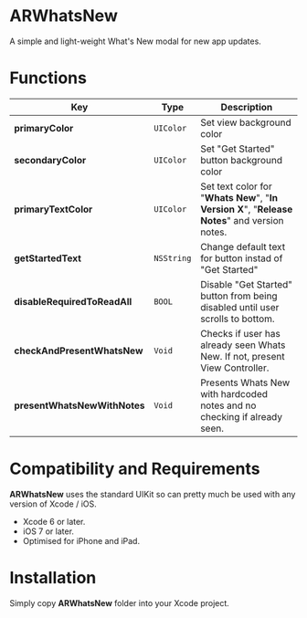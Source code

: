 # ARWhatsNew
A simple and light-weight What's New modal for new app updates.

# Functions

| Key | Type | Description |
|--|--|--|
| **primaryColor** | `UIColor` | Set view background color |
| **secondaryColor** | `UIColor` | Set "Get Started" button background color |
| **primaryTextColor** | `UIColor` | Set text color for "**Whats New**", "**In Version X**", "**Release Notes**" and version notes. |
| **getStartedText** | `NSString` | Change default text for button instad of "Get Started" |
| **disableRequiredToReadAll** | `BOOL` | Disable "Get Started" button from being disabled until user scrolls to bottom. |
| **checkAndPresentWhatsNew** | `Void` | Checks if user has already seen Whats New. If not, present View Controller. |
| **presentWhatsNewWithNotes** | `Void` | Presents Whats New with hardcoded notes and no checking if already seen. |

# Compatibility and Requirements

**ARWhatsNew** uses the standard UIKit so can pretty much be used with any version of Xcode / iOS.
 - Xcode 6 or later.
 - iOS 7 or later.
 - Optimised for iPhone and iPad.

# Installation
Simply copy **ARWhatsNew** folder into your Xcode project.
